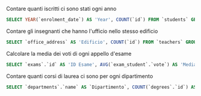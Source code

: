 Contare quanti iscritti ci sono stati ogni anno

```sql
SELECT YEAR(`enrolment_date`) AS 'Year', COUNT(`id`) FROM `students` GROUP BY YEAR(`enrolment_date`);
```
Contare gli insegnanti che hanno l'ufficio nello stesso edificio

```sql
SELECT `office_address` AS 'Edificio', COUNT(`id`) FROM `teachers` GROUP BY `office_address`;
```
Calcolare la media dei voti di ogni appello d'esame

```sql
SELECT `exams`.`id` AS 'ID Esame', AVG(`exam_student`.`vote`) AS 'Media Voti' FROM `exam_student` JOIN `exams` ON `exam_student`.`exam_id` = `exams`.`id` GROUP BY `exams`.`id`;
```
Contare quanti corsi di laurea ci sono per ogni dipartimento

```sql
SELECT `departments`.`name` AS `Dipartimento`, COUNT(`degrees`.`id`) AS 'Numero corsi di laurea' FROM `degrees` JOIN `departments` ON `degrees`.`department_id` = `departments`.`id` GROUP BY `Dipartimento`;
```

